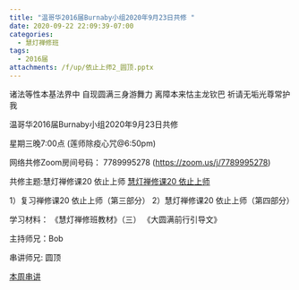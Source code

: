 ```yaml
---
title: "温哥华2016届Burnaby小组2020年9月23日共修 "
date: 2020-09-22 22:09:39-07:00
categories:
  - 慧灯禅修班
tags:
  - 2016届
attachments: /f/up/依止上师2_圆顶.pptx
---
```

诸法等性本基法界中 自现圆满三身游舞力 离障本来怙主龙钦巴 祈请无垢光尊常护我

温哥华2016届Burnaby小组2020年9月23日共修 

星期三晚7:00点 (莲师除疫心咒@6:50pm)

网络共修Zoom房间号码： 7789995278 (<https://zoom.us/j/7789995278>)

共修主题:慧灯禅修课20 依止上师
[慧灯禅修课20 依止上师](https://www.youtube.com/watch?v=oDOCBvUIzoI) 

1）复习禅修课20 依止上师（第三部分）
2）慧灯禅修课20 依止上师（第四部分）


学习材料：
《慧灯禅修班教材》（三）
《大圆满前行引导文》



主持师兄：Bob

串讲师兄: 圆顶

[本周串讲](https://s3.ap-northeast-1.wasabisys.com/hdcx/hdv/f/up/依止上师2_圆顶.pptx)